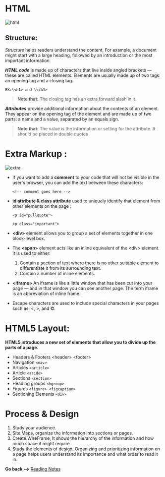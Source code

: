 # HTML
![html](https://cdn3.f-cdn.com/files/download/90046415/html-trick.jpg)

## Structure:

*Structure* helps readers understand the content, For example, a document might start with a large heading, followed by an introduction or the most important information.


***HTML code***  is made up of characters that live inside angled brackets — these are called HTML elements. Elements are usually made up of two tags: an opening tag and a closing tag. 

`EX:\<h1> and \</h1>`

> **Note that:**
The closing tag has an extra forward slash in it.

***Attributes*** provide additional information about the contents of an element. They appear on the opening tag of the element and are made up of two parts: a name and a value, separated by an equals sign.

> **Note that:**
The value is the information or setting for the attribute. It should be placed in double quotes


# Extra Markup :

![extra](https://encrypted-tbn0.gstatic.com/images?q=tbn:ANd9GcRWCNvlGgmemWCsStP2y2q-dcZ5Wubs1pQvcj4r2hBNgMLjE7y-U2QHjJJ_yHxvLT3cIw&usqp=CAU)


* If you want to add a **comment** to your code that will not be visible in the user's browser, you can add the text between these characters: 

    `<!-- comment goes here -->`

* **id attribute & class attribute** used to uniquely identify that element from other elements on the page :

  `<p id="pullquote">`

  `<p class="important">`


* **\<div>** element allows you to group a set of elements together in one block-level box.


* The **\<span>** element acts like an inline equivalent of the \<div> element. It is used to either:

     1. Contain a section of text where there is no other suitable element to differentiate it from its surrounding text.
     2. Contain a number of inline elements.

* **\<iframe>** An iframe is like a little window that has been cut into your page — and in that window you can see another page. The term iframe is an abbreviation of inline frame.


* Escape characters are used to include special characters in your pages such as: <, >, and ©.


# HTML5 Layout:
**HTML5 introduces a new set of elements that allow you to divide up the parts of a page.**

* Headers & Footers <header\> <footer\>
* Navigation `<nav>`
* Articles `<article>`
* Article `<aside>`
* Sections `<section>`
* Heading groups `<hgroup>`
* Figures `<figure> <figcaption>`
* Sectioning Elements `<div>`

# Process  &  Design

1. Study your audience.
2. Site Maps, organize the information into sections or pages.
3. Create WireFrame, It shows the hierarchy of the information and how much space it might require.
4. Study the elements of design, Organizing and prioritizing information on a page helps users understand its importance and what order to read it in.

**Go back -->** [Reading Notes](https://aseel-dweedar.github.io/reading-notes/)